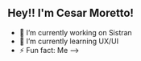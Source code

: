 ## Hey!! I'm Cesar Moretto!

- 🔭 I’m currently working on Sistran
- 🌱 I’m currently learning UX/UI
- ⚡ Fun fact: Me
-->
